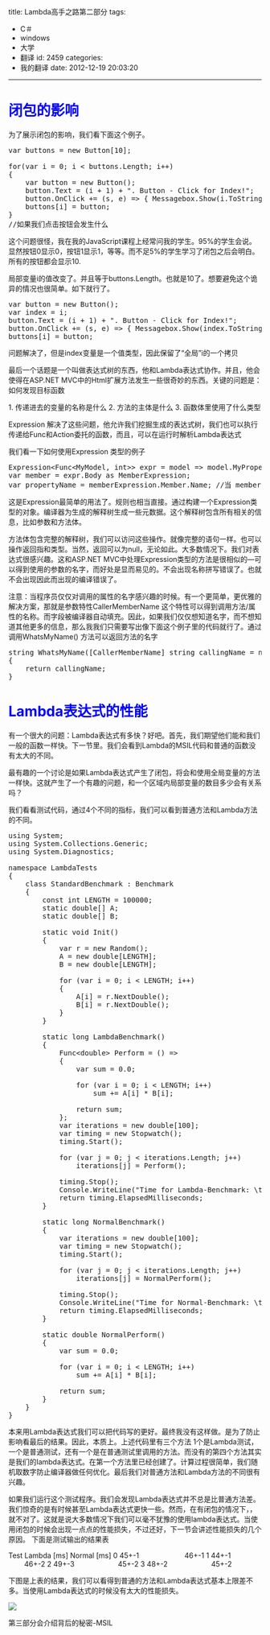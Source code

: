 title: Lambda高手之路第二部分
tags:
  - C＃
  - windows
  - 大学
  - 翻译
id: 2459
categories:
  - 我的翻译
date: 2012-12-19 20:03:20
---

# <span style="color: #0000ff;">闭包的影响</span>

为了展示闭包的影响，我们看下面这个例子。
<pre class="lang:default decode:true">var buttons = new Button[10];

for(var i = 0; i &lt; buttons.Length; i++)
{
	var button = new Button();
	button.Text = (i + 1) + ". Button - Click for Index!";
	button.OnClick += (s, e) =&gt; { Messagebox.Show(i.ToString()); };
	buttons[i] = button;
}
//如果我们点击按钮会发生什么</pre>
这个问题很怪，我在我的JavaScript课程上经常问我的学生。95%的学生会说。显然按钮0显示0，按钮1显示1，等等。而不足5%的学生学习了闭包之后会明白。所有的按钮都会显示10.

局部变量i的值改变了。并且等于buttons.Length。也就是10了。想要避免这个诡异的情况也很简单。如下就行了。
<pre class="lang:default decode:true">var button = new Button();
var index = i;
button.Text = (i + 1) + ". Button - Click for Index!";
button.OnClick += (s, e) =&gt; { Messagebox.Show(index.ToString()); };
buttons[i] = button;</pre>
问题解决了，但是index变量是一个值类型，因此保留了“全局”i的一个拷贝

最后一个话题是一个叫做表达式树的东西，他和Lambda表达式协作。并且，他会使得在ASP.NET MVC中的Html扩展方法发生一些很奇妙的东西。关键的问题是：如何发现目标函数

1\. 传递进去的变量的名称是什么
2\. 方法的主体是什么
3\. 函数体里使用了什么类型

Expression 解决了这些问题，他允许我们挖掘生成的表达式树，我们也可以执行传递给Func和Action委托的函数，而且，可以在运行时解析Lambda表达式

我们看一下如何使用Expression 类型的例子
<pre class="lang:default decode:true">Expression&lt;Func&lt;MyModel, int&gt;&gt; expr = model =&gt; model.MyProperty;
var member = expr.Body as MemberExpression;
var propertyName = memberExpression.Member.Name; //当 member != null的时候执行  ...</pre>
这是Expression最简单的用法了。规则也相当直接。通过构建一个Expression类型的对象。编译器为生成的解释树生成一些元数据。这个解释树包含所有相关的信息，比如参数和方法体。

方法体包含完整的解释树，我们可以访问这些操作。就像完整的语句一样。也可以操作返回指和类型。当然，返回可以为null，无论如此。大多数情况下。我们对表达式很感兴趣。这和ASP.NET MVC中处理Expression类型的方法是很相似的—可以得到使用的参数的名字，而好处是显而易见的。不会出现名称拼写错误了。也就不会出现因此而出现的编译错误了。

注意：当程序员仅仅对调用的属性的名字感兴趣的时候。有一个更简单，更优雅的解决方案，那就是参数特性CallerMemberName 这个特性可以得到调用方法/属性的名称。而字段被编译器自动填充。因此，如果我们仅仅想知道名字，而不想知道其他更多的信息，那么我我们只需要写出像下面这个例子里的代码就行了。通过调用WhatsMyName() 方法可以返回方法的名字
<pre class="lang:default decode:true">string WhatsMyName([CallerMemberName] string callingName = null)
{
    return callingName;
}</pre>

# <span style="color: #0000ff;">Lambda表达式的性能</span>

有一个很大的问题：Lambda表达式有多快？好吧。首先，我们期望他们能和我们一般的函数一样快。下一节里。我们会看到Lambda的MSIL代码和普通的函数没有太大的不同。

最有趣的一个讨论是如果Lambda表达式产生了闭包，将会和使用全局变量的方法一样快。这就产生了一个有趣的问题，和一个区域内局部变量的数目多少会有关系吗？

我们看看测试代码，通过4个不同的指标，我们可以看到普通方法和Lambda方法的不同。
<pre class="lang:default decode:true">using System;
using System.Collections.Generic;
using System.Diagnostics;

namespace LambdaTests
{
	class StandardBenchmark : Benchmark
    {
		const int LENGTH = 100000;
        static double[] A;
		static double[] B;

        static void Init()
        {
            var r = new Random();
            A = new double[LENGTH];
            B = new double[LENGTH];

            for (var i = 0; i &lt; LENGTH; i++)
            {
                A[i] = r.NextDouble();
                B[i] = r.NextDouble();
            }
        }

        static long LambdaBenchmark()
        {
            Func&lt;double&gt; Perform = () =&gt;
            {
                var sum = 0.0;

                for (var i = 0; i &lt; LENGTH; i++)
                    sum += A[i] * B[i];

                return sum;
            };
            var iterations = new double[100];
            var timing = new Stopwatch();
            timing.Start();

            for (var j = 0; j &lt; iterations.Length; j++)
                iterations[j] = Perform();

            timing.Stop();
            Console.WriteLine("Time for Lambda-Benchmark: \t {0}ms", timing.ElapsedMilliseconds);
            return timing.ElapsedMilliseconds;
        }

        static long NormalBenchmark()
        {
            var iterations = new double[100];
            var timing = new Stopwatch();
            timing.Start();

            for (var j = 0; j &lt; iterations.Length; j++)
                iterations[j] = NormalPerform();

            timing.Stop();
            Console.WriteLine("Time for Normal-Benchmark: \t {0}ms", timing.ElapsedMilliseconds);
            return timing.ElapsedMilliseconds;
        }

        static double NormalPerform()
        {
            var sum = 0.0;

            for (var i = 0; i &lt; LENGTH; i++)
                sum += A[i] * B[i];

            return sum;
        }
    }
}</pre>
本来用Lambda表达式我们可以把代码写的更好。最终我没有这样做。是为了防止影响看最后的结果。因此，本质上。上述代码里有三个方法
1个是Lambda测试，一个是普通测试，还有一个是在普通测试里调用的方法。而没有的第四个方法其实是我们的lambda表达式。在第一个方法里已经创建了。计算过程很简单，我们随机取数字防止编译器做任何优化。最后我们对普通方法和Lambda方法的不同很有兴趣。

如果我们运行这个测试程序。我们会发现Lambda表达式并不总是比普通方法差。我们惊奇的是有时候甚至Lambda表达式更快一些。然而，在有闭包的情况下，，就不对了。这就是说大多数情况下我们可以毫不犹豫的使用lambda表达式。当使用闭包的时候会出现一点点的性能损失，不过还好，下一节会讲述性能损失的几个原因。
下面是测试输出的结果表

Test Lambda [ms] Normal [ms]
0 45+-1                       46+-1
1 44+-1                       46+-2
2 49+-3                      45+-2
3 48+-2                      45+-2

下图是上表的结果，我们可以看得到普通的方法和Lambda表达式基本上限差不多。当使用Lambda表达式的时候没有太大的性能损失。

[![](/images/b4702d953670f850f72d24daf0aefd146eb33227.png)](http://leaverimage.b0.upaiyun.com/30616_o.png)

第三部分会介绍背后的秘密-MSIL